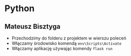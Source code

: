 # Python
## Mateusz Bisztyga
 
- Przechodzimy do folderu z projektem w wierszu poleceń
- Włączamy środowisko komendą `env\Scripts\Activate`
- Włączamy aplikację używając komendy `flask run`